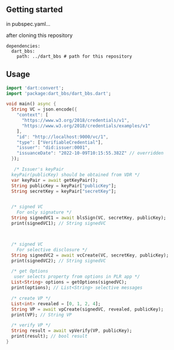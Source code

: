 <!--
This README describes the package. If you publish this package to pub.dev,
this README's contents appear on the landing page for your package.

For information about how to write a good package README, see the guide for
[writing package pages](https://dart.dev/guides/libraries/writing-package-pages).

For general information about developing packages, see the Dart guide for
[creating packages](https://dart.dev/guides/libraries/create-library-packages)
and the Flutter guide for
[developing packages and plugins](https://flutter.dev/developing-packages).
-->

## Getting started
in pubspec.yaml...

after cloning this repository

```
dependencies:
  dart_bbs:
    path: ../dart_bbs # path for this repository
```


## Usage

```dart
import 'dart:convert';
import 'package:dart_bbs/dart_bbs.dart';

void main() async {
  String VC = json.encode({
    "context": [
      "https://www.w3.org/2018/credentials/v1",
      "https://www.w3.org/2018/credentials/examples/v1"
    ],
    "id": "http://localhost:9000/vc/1",
    "type": ["VerifiableCredential"],
    "issuer": "did:issuer:0001",
    "issuanceDate": "2022-10-09T10:15:55.382Z" // overridden
  });

   /* Issuer's keyPair 
  keyPair(publicKey) should be obtained from VDR */
  var keyPair = await getKeyPair();
  String publicKey = keyPair["publicKey"];
  String secretKey = keyPair["secretKey"];


  /* signed VC 
    For only signature */
  String signedVC1 = await blsSign(VC, secretKey, publicKey);
  print(signedVC1); // String signedVC



  /* signed VC 
    For selective disclosure */
  String signedVC2 = await vcCreate(VC, secretKey, publicKey);
  print(signedVC2); // String signedVC

  /* get Options 
   user selects property from options in PLR app */
  List<String> options = getOptions(signedVC);
  print(options); // List<String> selective messages

  /* create VP */
  List<int> revealed = [0, 1, 2, 4];
  String VP = await vpCreate(signedVC, revealed, publicKey);
  print(VP); // String VP

  /* verify VP */
  String result = await vpVerify(VP, publicKey);
  print(result); // bool result
}
```
